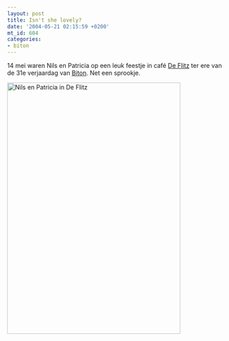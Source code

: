 ```yaml
---
layout: post
title: Isn't she lovely?
date: '2004-05-21 02:15:59 +0200'
mt_id: 604
categories:
- biton
---
```

14 mei waren Nils en Patricia op een leuk feestje in caf&eacute; <a href="http://www.cafeflitz.nl/">De Flitz</a> ter ere van de 31e verjaardag van <a href="http://www.biton.nl/">Biton</a>. Net een sprookje.

<img src="{{ site.url }}/images/Nils_en_Patricia.jpg" width="400" height="580" alt="Nils en Patricia in De Flitz" />
